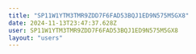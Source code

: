 ```yaml
---
title: "SP11W1YTM3TMR9ZDD7F6FAD53BQJ1ED9N575M5GX8"
date: 2024-11-13T23:47:37.628Z
user: SP11W1YTM3TMR9ZDD7F6FAD53BQJ1ED9N575M5GX8
layout: "users"
---
```

    